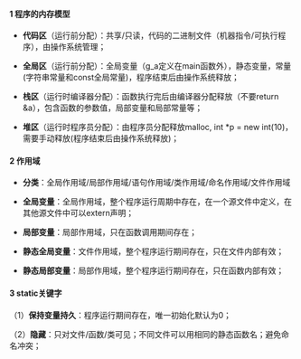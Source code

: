 #### 1 程序的内存模型

- **代码区**（运行前分配）：共享/只读，代码的二进制文件（机器指令/可执行程序），由操作系统管理；

- **全局区**（运行前分配）：全局变量（g_a定义在main函数外），静态变量，常量(字符串常量和const全局常量)，程序结束后由操作系统释放；

- **栈区**（运行时编译器分配）：函数执行完后由编译器分配释放（不要return &a），包含函数的参数值，局部变量和局部常量等；

- **堆区**（运行时程序员分配）：由程序员分配释放malloc, int *p = new int(10)，需要手动释放(程序结束后由操作系统释放)；

#### 2 作用域
- **分类**：全局作用域/局部作用域/语句作用域/类作用域/命名作用域/文件作用域

- **全局变量**：全局作用域，整个程序运行周期中存在，在一个源文件中定义，在其他源文件中可以extern声明；

- **局部变量**：局部作用域，只在函数调用期间存在；

- **静态全局变量**：文件作用域，整个程序运行期间存在，只在文件内部有效；

- **静态局部变量**：局部作用域，整个程序运行期间存在，只在函数内部有效；

#### 3 static关键字

（1）**保持变量持久**：程序运行期间存在，唯一初始化默认为0；

（2）**隐藏**：只对文件/函数/类可见；不同文件可以用相同的静态函数名；避免命名冲突；